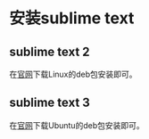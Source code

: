 # 安装sublime text

## sublime text 2

在[官网](http://www.sublimetext.com/2)下载Linux的deb包安装即可。

## sublime text 3

在[官网](http://www.sublimetext.com/3)下载Ubuntu的deb包安装即可。